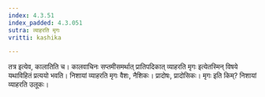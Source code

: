 ```yaml
---
index: 4.3.51
index_padded: 4.3.051
sutra: व्याहरति मृगः
vritti: kashika

---
```

तत्र इत्येव, कालातिति च। कालवाचिनः सप्तमीसमर्थात् प्रातिपदिकात् व्याहरति मृगः इत्येतस्मिन् विषये यथाविहितं प्रत्ययो भवति। निशायां व्याहरति मृगः वैशः, नैशिकः। प्रादोषः, प्रादोसिकः। मृगः इति किम्? निशायां व्याहरति उलूकः।